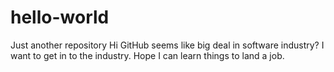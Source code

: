 # hello-world
Just another repository
Hi GitHub seems like big deal in software industry?
I want to get in to the industry.
Hope I can learn things to land a job. 
